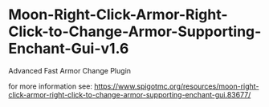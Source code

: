 # Moon-Right-Click-Armor-Right-Click-to-Change-Armor-Supporting-Enchant-Gui-v1.6
Advanced Fast Armor Change Plugin

for more information see: https://www.spigotmc.org/resources/moon-right-click-armor-right-click-to-change-armor-supporting-enchant-gui.83677/
